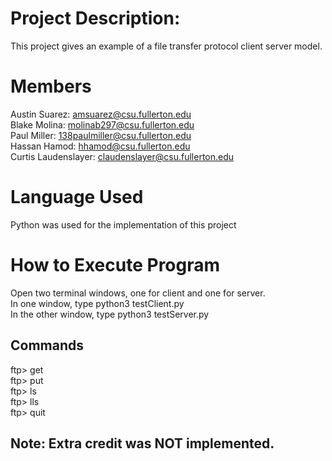 # Project Description:
This project gives an example of a file transfer protocol client server model.

# Members
Austin Suarez: amsuarez@csu.fullerton.edu <br/>
Blake Molina: molinab297@csu.fullerton.edu <br/>
Paul Miller: 138paulmiller@csu.fullerton.edu <br/>
Hassan Hamod: hhamod@csu.fullerton.edu <br/>
Curtis Laudenslayer: claudenslayer@csu.fullerton.edu <br/>

# Language Used
Python was used for the implementation of this project

# How to Execute Program
Open two terminal windows, one for client and one for server.<br/>
In one window, type python3 testClient.py <hostname> <port number> <br/>
In the other window, type python3 testServer.py <port number>

## Commands
ftp>  get <filename> <br/>
ftp>  put <filename> <br/>
ftp>  ls <br/>
ftp>  lls <br/>
ftp>  quit <br/>

## Note: Extra credit was NOT implemented.

